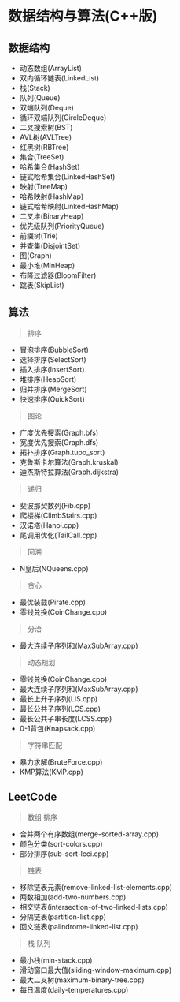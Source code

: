 # 数据结构与算法(C++版)
## 数据结构    
- 动态数组(ArrayList)    
- 双向循环链表(LinkedList)  
- 栈(Stack)  
- 队列(Queue)  
- 双端队列(Deque)  
- 循环双端队列(CircleDeque)  
- 二叉搜索树(BST)  
- AVL树(AVLTree)  
- 红黑树(RBTree)  
- 集合(TreeSet)  
- 哈希集合(HashSet)  
- 链式哈希集合(LinkedHashSet)  
- 映射(TreeMap)  
- 哈希映射(HashMap)  
- 链式哈希映射(LinkedHashMap)  
- 二叉堆(BinaryHeap)  
- 优先级队列(PriorityQueue)  
- 前缀树(Trie)  
- 并查集(DisjointSet)  
- 图(Graph)  
- 最小堆(MinHeap)  
- 布隆过滤器(BloomFilter)  
- 跳表(SkipList)  
## 算法  
> 排序  
- 冒泡排序(BubbleSort)  
- 选择排序(SelectSort)  
- 插入排序(InsertSort)  
- 堆排序(HeapSort)  
- 归并排序(MergeSort)  
- 快速排序(QuickSort)  
> 图论  
- 广度优先搜索(Graph.bfs)  
- 宽度优先搜索(Graph.dfs)  
- 拓扑排序(Graph.tupo_sort)  
- 克鲁斯卡尔算法(Graph.kruskal)    
- 迪杰斯特拉算法(Graph.dijkstra)  
> 递归  
- 斐波那契数列(Fib.cpp)  
- 爬楼梯(ClimbStairs.cpp)  
- 汉诺塔(Hanoi.cpp)  
- 尾调用优化(TailCall.cpp)    
> 回溯  
- N皇后(NQueens.cpp)  
> 贪心  
- 最优装载(Pirate.cpp)  
- 零钱兑换(CoinChange.cpp)  
> 分治  
- 最大连续子序列和(MaxSubArray.cpp)  
> 动态规划  
- 零钱兑换(CoinChange.cpp)  
- 最大连续子序列和(MaxSubArray.cpp)  
- 最长上升子序列(LIS.cpp)  
- 最长公共子序列(LCS.cpp)  
- 最长公共子串长度(LCSS.cpp)  
- 0-1背包(Knapsack.cpp)  
> 字符串匹配
- 暴力求解(BruteForce.cpp)  
- KMP算法(KMP.cpp)  
## LeetCode  
> 数组 排序  
- 合并两个有序数组(merge-sorted-array.cpp)  
- 颜色分类(sort-colors.cpp)  
- 部分排序(sub-sort-lcci.cpp)  
> 链表  
- 移除链表元素(remove-linked-list-elements.cpp)  
- 两数相加(add-two-numbers.cpp)  
- 相交链表(intersection-of-two-linked-lists.cpp)  
- 分隔链表(partition-list.cpp)  
- 回文链表(palindrome-linked-list.cpp)  
> 栈 队列  
- 最小栈(min-stack.cpp)  
- 滑动窗口最大值(sliding-window-maximum.cpp)  
- 最大二叉树(maximum-binary-tree.cpp)  
- 每日温度(daily-temperatures.cpp)  